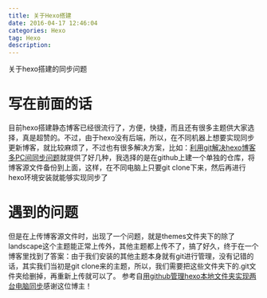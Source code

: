 ```yaml
---
title: 关于Hexo搭建
date: 2016-04-17 12:46:04
categories: Hexo
tag: Hexo 
description:
---
```


关于hexo搭建的同步问题
<!-- more-->


# 写在前面的话
目前hexo搭建静态博客已经很流行了，方便，快捷，而且还有很多主题供大家选择，真是超赞的。不过，由于hexo没有后端，所以，在不同机器上想要实现同步更新博客，就比较麻烦了，不过也有很多解决方案，比如：[利用git解决hexo博客多PC间同步问题](http://chitanda.me/2015/06/18/hexo-sync-in-multiple-pc/)就提供了好几种，我选择的是在github上建一个单独的仓库，将博客源文件备份到上面，这样，在不同电脑上只要git clone下来，然后再进行hexo环境安装就能够实现同步了

# 遇到的问题
但是在上传博客源文件时，出现了一个问题，就是themes文件夹下的除了landscape这个主题能正常上传外，其他主题都上传不了，搞了好久，终于在一个博客里找到了答案：由于我们安装的其他主题本身就有git进行管理，没有记错的话，其实我们当初是git clone来的主题，所以，我们需要把这些文件夹下的.git文件夹给删掉，再重新上传就可以了。
参考自[用github管理hexo本地文件夹实现两台电脑同步](http://youthyblog.com/2014/06/28/%E4%BD%BF%E7%94%A8github%E7%AE%A1%E7%90%86hexo%E6%9C%AC%E5%9C%B0%E6%96%87%E4%BB%B6/)感谢这位博主！